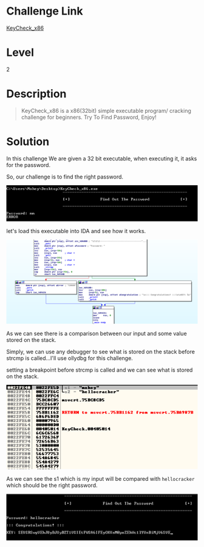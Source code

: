# Challenge Link

[KeyCheck_x86](https://crackmes.one/crackme/5e5b9aaa33c5d4439bb2dd17)

# Level 
2

# Description 

>KeyCheck_x86 is a x86(32bit) simple executable program/ cracking challenge for beginners. Try To Find Password, Enjoy!

# Solution 

In this challenge We are given a 32 bit executable, when executing it, it asks for the password. 

So, our challenge is to find the right password. 

![](images/KeyCheck_x86_1.png)

let's load this executable into IDA and see how it works. 

![](images/KeyCheck_x86_2.png)

As we can see there is a comparison between our input and some value stored on the stack. 

Simply, we can use any debugger to see what is stored on the stack before strcmp is called...I'll use ollydbg for this challenge. 

setting a breakpoint before strcmp is called and we can see what is stored on the stack. 

![](images/KeyCheck_x86_3.png)

As we can see the s1 which is my input will be compared with `hellocracker` which should be the right password.  

![](images/KeyCheck_x86_4.png)

